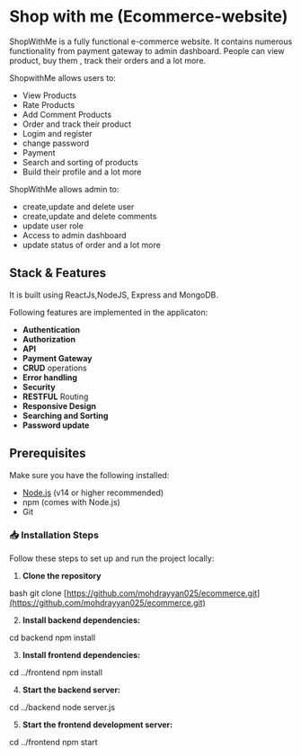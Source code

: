 # Shop with me (Ecommerce-website)

ShopWithMe is a fully functional e-commerce website. It contains numerous functionality from payment gateway to admin dashboard. People can view product, buy them , track their orders and a lot more.

ShopwithMe allows users to:
- View Products
- Rate Products
- Add Comment Products
- Order and track their product
- Logim and register
- change password
- Payment
- Search and sorting of products
- Build their profile
and a lot more

ShopWithMe allows admin to:
- create,update and delete user
- create,update and delete comments
- update user role
- Access to admin dashboard
- update status of order and a lot more

## Stack & Features
  It is built using ReactJs,NodeJS, Express and MongoDB.
 
  Following features are implemented in the applicaton:
- **Authentication**
- **Authorization**
- **API**
- **Payment Gateway**
- **CRUD** operations
- **Error handling**
- **Security**
- **RESTFUL** Routing
- **Responsive Design**
- **Searching and Sorting**
- **Password update**



## Prerequisites
Make sure you have the following installed:

- [Node.js](https://nodejs.org/) (v14 or higher recommended)
- npm (comes with Node.js)
- Git

### 📥 Installation Steps

Follow these steps to set up and run the project locally:

1. **Clone the repository**

bash
git clone [https://github.com/mohdrayyan025/ecommerce.git](https://github.com/mohdrayyan025/ecommerce.git)


2. **Install backend dependencies:**

cd backend
npm install


3. **Install frontend dependencies:**

cd ../frontend
npm install


4. **Start the backend server:**

cd ../backend
node server.js

5.  **Start the frontend development server:**

cd ../frontend
npm start


